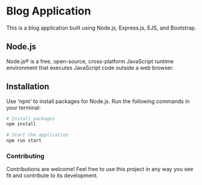 # Blog Application

This is a blog application built using Node.js, Express.js, EJS, and Bootstrap.

## Node.js

Node.js® is a free, open-source, cross-platform JavaScript runtime environment that executes JavaScript code outside a web browser.

## Installation

Use 'npm' to install packages for Node.js. Run the following commands in your terminal:

```bash
# Install packages
npm install

# Start the application
npm run start 

```

<!-- ### Usage -->

### Contributing
Contributions are welcome! Feel free to use this project in any way you see fit and contribute to its development.